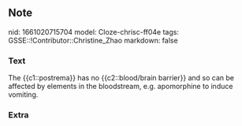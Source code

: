 ## Note
nid: 1661020715704
model: Cloze-chrisc-ff04e
tags: GSSE::!Contributor::Christine_Zhao
markdown: false

### Text
The {{c1::postrema}} has no {{c2::blood/brain
barrier}} and so can be affected by elements in the
bloodstream, e.g. apomorphine to induce vomiting.

### Extra

